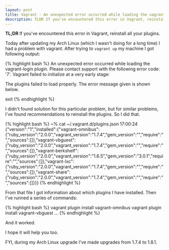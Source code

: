 ```yaml
---
layout: post
title: Vagrant - An unexpected error occurred while loading the vagrant-login plugin
description: TLDR If you've encountered this error in Vagrant, reinstall all your plugins.
---
```


**TL;DR** If you've encountered this error in Vagrant, reinstall all your plugins.

Today after updating my Arch Linux (which I wasn't doing for a long time) I had a problem with vagrant. After trying to `vagrant up` my machine I got following output:

{% highlight bash %}
An unexpected error occurred while loading the vagrant-login
plugin. Please contact support with the following
error code: '7'.
Vagrant failed to initialize at a very early stage:

The plugins failed to load properly. The error message given is
shown below.

exit
{% endhighlight %}


I didn't found solution for this particular problem, but for similar problems,
I've found recommendations to reinstall the plugins.
So I did that.

{% highlight bash %}
~% cat ~/.vagrant.d/plugins.json                                                                                                                                                17:00:24
{"version":"1","installed":{"vagrant-omnibus":{"ruby_version":"2.0.0","vagrant_version":"1.7.4","gem_version":"","require":"","sources":[]},"vagrant-vbguest":{"ruby_version":"2.0.0","vagrant_version":"1.7.4","gem_version":"","require":"","sources":[]},"vagrant-berkshelf":{"ruby_version":"2.0.0","vagrant_version":"1.6.5","gem_version":"3.0.1","require":"","sources":[]},"vagrant-lxc":{"ruby_version":"2.0.0","vagrant_version":"1.7.4","gem_version":"","require":"","sources":[]},"vagrant-share":{"ruby_version":"2.0.0","vagrant_version":"1.7.4","gem_version":"","require":"","sources":[]}}}
{% endhighlight %}

From that file I got information about which plugins I have installed. Then I've runned a series of commands:

{% highlight bash %}
vagrant plugin install vagrant-omnibus
vagrant plugin install vagrant-vbguest
...
{% endhighlight %}

And it worked.

I hope it will help you too.

FYI, during my Arch Linux upgrade I've made upgrades from 1.7.4 to 1.8.1.
